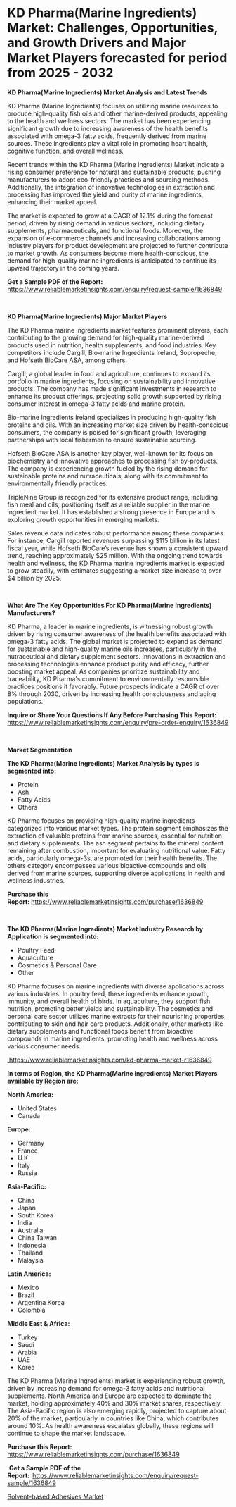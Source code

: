 <p><h1>KD Pharma(Marine Ingredients) Market: Challenges, Opportunities, and Growth Drivers and Major Market Players forecasted for period from 2025 - 2032</h1></p><p><strong>KD Pharma(Marine Ingredients) Market Analysis and Latest Trends</strong></p>
<p><p>KD Pharma (Marine Ingredients) focuses on utilizing marine resources to produce high-quality fish oils and other marine-derived products, appealing to the health and wellness sectors. The market has been experiencing significant growth due to increasing awareness of the health benefits associated with omega-3 fatty acids, frequently derived from marine sources. These ingredients play a vital role in promoting heart health, cognitive function, and overall wellness.</p><p>Recent trends within the KD Pharma (Marine Ingredients) Market indicate a rising consumer preference for natural and sustainable products, pushing manufacturers to adopt eco-friendly practices and sourcing methods. Additionally, the integration of innovative technologies in extraction and processing has improved the yield and purity of marine ingredients, enhancing their market appeal.</p><p>The market is expected to grow at a CAGR of 12.1% during the forecast period, driven by rising demand in various sectors, including dietary supplements, pharmaceuticals, and functional foods. Moreover, the expansion of e-commerce channels and increasing collaborations among industry players for product development are projected to further contribute to market growth. As consumers become more health-conscious, the demand for high-quality marine ingredients is anticipated to continue its upward trajectory in the coming years.</p></p>
<p><strong>Get a Sample PDF of the Report:&nbsp;</strong> <a href="https://www.reliablemarketinsights.com/enquiry/request-sample/1636849?utm_campaign=2188&utm_medium=2&utm_source=Github&utm_content=ia&utm_term=23032025&utm_id=kd-pharmamarine-ingredients">https://www.reliablemarketinsights.com/enquiry/request-sample/1636849</a></p>
<p>&nbsp;</p>
<p><strong>KD Pharma(Marine Ingredients) Major Market Players</strong></p>
<p><p>The KD Pharma marine ingredients market features prominent players, each contributing to the growing demand for high-quality marine-derived products used in nutrition, health supplements, and food industries. Key competitors include Cargill, Bio-marine Ingredients Ireland, Sopropeche, and Hofseth BioCare ASA, among others.</p><p>Cargill, a global leader in food and agriculture, continues to expand its portfolio in marine ingredients, focusing on sustainability and innovative products. The company has made significant investments in research to enhance its product offerings, projecting solid growth supported by rising consumer interest in omega-3 fatty acids and marine protein.</p><p>Bio-marine Ingredients Ireland specializes in producing high-quality fish proteins and oils. With an increasing market size driven by health-conscious consumers, the company is poised for significant growth, leveraging partnerships with local fishermen to ensure sustainable sourcing.</p><p>Hofseth BioCare ASA is another key player, well-known for its focus on biochemistry and innovative approaches to processing fish by-products. The company is experiencing growth fueled by the rising demand for sustainable proteins and nutraceuticals, along with its commitment to environmentally friendly practices.</p><p>TripleNine Group is recognized for its extensive product range, including fish meal and oils, positioning itself as a reliable supplier in the marine ingredient market. It has established a strong presence in Europe and is exploring growth opportunities in emerging markets.</p><p>Sales revenue data indicates robust performance among these companies. For instance, Cargill reported revenues surpassing $115 billion in its latest fiscal year, while Hofseth BioCare’s revenue has shown a consistent upward trend, reaching approximately $25 million. With the ongoing trend towards health and wellness, the KD Pharma marine ingredients market is expected to grow steadily, with estimates suggesting a market size increase to over $4 billion by 2025.</p></p>
<p>&nbsp;</p>
<p><strong>What Are The Key Opportunities For KD Pharma(Marine Ingredients) Manufacturers?</strong></p>
<p><p>KD Pharma, a leader in marine ingredients, is witnessing robust growth driven by rising consumer awareness of the health benefits associated with omega-3 fatty acids. The global market is projected to expand as demand for sustainable and high-quality marine oils increases, particularly in the nutraceutical and dietary supplement sectors. Innovations in extraction and processing technologies enhance product purity and efficacy, further boosting market appeal. As companies prioritize sustainability and traceability, KD Pharma's commitment to environmentally responsible practices positions it favorably. Future prospects indicate a CAGR of over 8% through 2030, driven by increasing health consciousness and aging populations.</p></p>
<p><strong>Inquire or Share Your Questions If Any Before Purchasing This Report:</strong> <a href="https://www.reliablemarketinsights.com/enquiry/pre-order-enquiry/1636849?utm_campaign=2188&utm_medium=2&utm_source=Github&utm_content=ia&utm_term=23032025&utm_id=kd-pharmamarine-ingredients">https://www.reliablemarketinsights.com/enquiry/pre-order-enquiry/1636849</a></p>
<p>&nbsp;</p>
<p><strong>Market Segmentation</strong></p>
<p><strong>The KD Pharma(Marine Ingredients) Market Analysis by types is segmented into:</strong></p>
<p><ul><li>Protein</li><li>Ash</li><li>Fatty Acids</li><li>Others</li></ul></p>
<p><p>KD Pharma focuses on providing high-quality marine ingredients categorized into various market types. The protein segment emphasizes the extraction of valuable proteins from marine sources, essential for nutrition and dietary supplements. The ash segment pertains to the mineral content remaining after combustion, important for evaluating nutritional value. Fatty acids, particularly omega-3s, are promoted for their health benefits. The others category encompasses various bioactive compounds and oils derived from marine sources, supporting diverse applications in health and wellness industries.</p></p>
<p><strong>Purchase this Report:&nbsp;</strong><a href="https://www.reliablemarketinsights.com/purchase/1636849?utm_campaign=2188&utm_medium=2&utm_source=Github&utm_content=ia&utm_term=23032025&utm_id=kd-pharmamarine-ingredients">https://www.reliablemarketinsights.com/purchase/1636849</a></p>
<p>&nbsp;</p>
<p><strong>The KD Pharma(Marine Ingredients) Market Industry Research by Application is segmented into:</strong></p>
<p><ul><li>Poultry Feed</li><li>Aquaculture</li><li>Cosmetics & Personal Care</li><li>Other</li></ul></p>
<p><p>KD Pharma focuses on marine ingredients with diverse applications across various industries. In poultry feed, these ingredients enhance growth, immunity, and overall health of birds. In aquaculture, they support fish nutrition, promoting better yields and sustainability. The cosmetics and personal care sector utilizes marine extracts for their nourishing properties, contributing to skin and hair care products. Additionally, other markets like dietary supplements and functional foods benefit from bioactive compounds in marine ingredients, promoting health and wellness across various consumer needs.</p></p>
<p><a href="https://www.reliablemarketinsights.com/kd-pharma-market-r1636849?utm_campaign=2188&utm_medium=2&utm_source=Github&utm_content=ia&utm_term=23032025&utm_id=kd-pharmamarine-ingredients">&nbsp;https://www.reliablemarketinsights.com/kd-pharma-market-r1636849</a></p>
<p><strong>In terms of Region, the KD Pharma(Marine Ingredients) Market Players available by Region are:</strong></p>
<p>
    <p> <strong> North America: </strong>
        <ul>
            <li>United States</li>
            <li>Canada</li>
        </ul>
        </p> 
    <p> <strong> Europe: </strong>
        <ul>
            <li>Germany</li>
            <li>France</li>
            <li>U.K.</li>
            <li>Italy</li>
            <li>Russia</li>
        </ul>
        </p> 
    <p> <strong> Asia-Pacific: </strong>
        <ul>
            <li>China</li>
            <li>Japan</li>
            <li>South Korea</li>
            <li>India</li>
            <li>Australia</li>
            <li>China Taiwan</li>
            <li>Indonesia</li>
            <li>Thailand</li>
            <li>Malaysia</li>
        </ul>
        </p> 
    <p> <strong> Latin America: </strong>
        <ul>
            <li>Mexico</li>
            <li>Brazil</li>
            <li>Argentina Korea</li>
            <li>Colombia</li>
        </ul>
        </p> 
    <p> <strong> Middle East & Africa: </strong>
        <ul>
            <li>Turkey</li>
            <li>Saudi</li>
            <li>Arabia</li>
            <li>UAE</li>
            <li>Korea</li>
        </ul>
    </p>
    </p>
<p><p>The KD Pharma (Marine Ingredients) market is experiencing robust growth, driven by increasing demand for omega-3 fatty acids and nutritional supplements. North America and Europe are expected to dominate the market, holding approximately 40% and 30% market shares, respectively. The Asia-Pacific region is also emerging rapidly, projected to capture about 20% of the market, particularly in countries like China, which contributes around 10%. As health awareness escalates globally, these regions will continue to shape the market landscape.</p></p>
<p><strong>Purchase this Report: </strong><a href="https://www.reliablemarketinsights.com/purchase/1636849?utm_campaign=2188&utm_medium=2&utm_source=Github&utm_content=ia&utm_term=23032025&utm_id=kd-pharmamarine-ingredients">https://www.reliablemarketinsights.com/purchase/1636849</a></p>
<p>&nbsp;<strong>Get a Sample PDF of the Report:&nbsp;&nbsp;</strong><a href="https://www.reliablemarketinsights.com/enquiry/request-sample/1636849?utm_campaign=2188&utm_medium=2&utm_source=Github&utm_content=ia&utm_term=23032025&utm_id=kd-pharmamarine-ingredients">https://www.reliablemarketinsights.com/enquiry/request-sample/1636849</a></p>
<p><strong></strong></p>
<p><p><a href="https://github.com/NarcisoFerry/Market-Research-Report-List-1/blob/main/solvent-based-adhesives-market.md?utm_campaign=2188&utm_medium=2&utm_source=Github&utm_content=ia&utm_term=23032025&utm_id=kd-pharmamarine-ingredients">Solvent-based Adhesives Market</a></p></p>